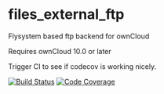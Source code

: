 # files_external_ftp
Flysystem based ftp backend for ownCloud

Requires ownCloud 10.0 or later

Trigger CI to see if codecov is working nicely.

[![Build Status](https://drone.owncloud.com/api/badges/owncloud/files_external_ftp/status.svg?branch=master)](https://drone.owncloud.com/owncloud/files_external_ftp)
[![Code Coverage](https://codecov.io/gh/owncloud/files_external_ftp/branch/master/graph/badge.svg)](https://codecov.io/gh/owncloud/files_external_ftp)

